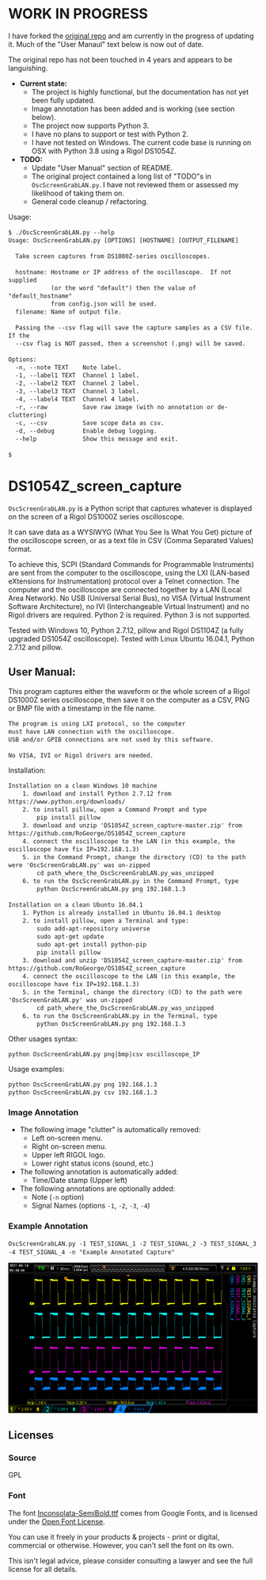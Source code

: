 # WORK IN PROGRESS
I have forked the [original repo](https://github.com/RoGeorge/DS1054Z_screen_capture) and am currently in the progress of updating it.  Much of the "User Manaul" text below is now out of date.

The original repo has not been touched in 4 years and appears to be languishing.

- **Current state:**
    - The project is highly functional, but the documentation has not yet been fully updated.
    - Image annotation has been added and is working (see section below).
    - The project now supports Python 3.
    - I have no plans to support or test with Python 2.
    - I have not tested on Windows. The current code base is running on OSX with Python 3.8 using a Rigol DS1054Z.
- **TODO:**
    - Update "User Manual" section of README.
    - The original project contained a long list of "TODO"s in `OscScreenGrabLAN.py`.  I have not reviewed them or assessed my likelihood of taking them on.
    - General code cleanup / refactoring.

Usage:
```
$ ./OscScreenGrabLAN.py --help
Usage: OscScreenGrabLAN.py [OPTIONS] [HOSTNAME] [OUTPUT_FILENAME]

  Take screen captures from DS1000Z-series oscilloscopes.

  hostname: Hostname or IP address of the oscilloscope.  If not supplied
            (or the word "default") then the value of "default_hostname"
            from config.json will be used.
  filename: Name of output file.

  Passing the --csv flag will save the capture samples as a CSV file. If the
  --csv flag is NOT passed, then a screenshot (.png) will be saved.

Options:
  -n, --note TEXT    Note label.
  -1, --label1 TEXT  Channel 1 label.
  -2, --label2 TEXT  Channel 2 label.
  -3, --label3 TEXT  Channel 3 label.
  -4, --label4 TEXT  Channel 4 label.
  -r, --raw          Save raw image (with no annotation or de-cluttering)
  -c, --csv          Save scope data as csv.
  -d, --debug        Enable debug logging.
  --help             Show this message and exit.

$
```
# DS1054Z_screen_capture

`OscScreenGrabLAN.py` is a Python script that captures
whatever is displayed on the screen of a Rigol DS1000Z series oscilloscope.

It can save data as a WYSIWYG (What You See Is What You Get) picture of the oscilloscope screen,
 or as a text file in CSV (Comma Separated Values) format.

To achieve this, SCPI (Standard Commands for Programmable Instruments) are sent from the computer
to the oscilloscope, using the LXI (LAN-based eXtensions for Instrumentation) protocol over a Telnet connection.
The computer and the oscilloscope are connected together by a LAN (Local Area Network).
No USB (Universal Serial Bus), no VISA (Virtual Instrument Software Architecture),
no IVI (Interchangeable Virtual Instrument) and no Rigol drivers are required.
Python 2 is required. Python 3 is not supported.

Tested with Windows 10, Python 2.7.12, pillow and Rigol DS1104Z (a fully upgraded DS1054Z oscilloscope).
Tested with Linux Ubuntu 16.04.1, Python 2.7.12 and pillow.


## User Manual:
This program captures either the waveform or the whole screen
    of a Rigol DS1000Z series oscilloscope, then save it on the computer
    as a CSV, PNG or BMP file with a timestamp in the file name.

    The program is using LXI protocol, so the computer
    must have LAN connection with the oscilloscope.
    USB and/or GPIB connections are not used by this software.

    No VISA, IVI or Rigol drivers are needed.
	
Installation:

    Installation on a clean Windows 10 machine
	    1. download and install Python 2.7.12 from https://www.python.org/downloads/
		2. to install pillow, open a Command Prompt and type
		    pip install pillow
		3. download and unzip 'DS1054Z_screen_capture-master.zip' from https://github.com/RoGeorge/DS1054Z_screen_capture
		4. connect the oscilloscope to the LAN (in this example, the oscilloscope have fix IP=192.168.1.3)
		5. in the Command Prompt, change the directory (CD) to the path were 'OscScreenGrabLAN.py' was un-zipped
		    cd path_where_the_OscScreenGrabLAN.py_was_unzipped
		6. to run the OscScreenGrabLAN.py in the Command Prompt, type
		    python OscScreenGrabLAN.py png 192.168.1.3
			
	Installation on a clean Ubuntu 16.04.1
	    1. Python is already installed in Ubuntu 16.04.1 desktop
	    2. to install pillow, open a Terminal and type:
		    sudo add-apt-repository universe
			sudo apt-get update
			sudo apt-get install python-pip
			pip install pillow
		3. download and unzip 'DS1054Z_screen_capture-master.zip' from https://github.com/RoGeorge/DS1054Z_screen_capture
		4. connect the oscilloscope to the LAN (in this example, the oscilloscope have fix IP=192.168.1.3)
		5. in the Terminal, change the directory (CD) to the path were 'OscScreenGrabLAN.py' was un-zipped
		    cd path_where_the_OscScreenGrabLAN.py_was_unzipped
		6. to run the OscScreenGrabLAN.py in the Terminal, type
		    python OscScreenGrabLAN.py png 192.168.1.3			
	
Other usages syntax:

    python OscScreenGrabLAN.py png|bmp|csv oscilloscope_IP

Usage examples:

    python OscScreenGrabLAN.py png 192.168.1.3
    python OscScreenGrabLAN.py csv 192.168.1.3

### Image Annotation

- The following image "clutter" is automatically removed:
    - Left on-screen menu.
    - Right on-screen menu.
    - Upper left RIGOL logo.
    - Lower right status icons (sound, etc.)
- The following annotation is automatically added:
    - Time/Date stamp (Upper left)
- The following annotations are optionally added:
    - Note (`-n` option)
    - Signal Names (options `-1`, `-2`, `-3`, `-4`)

### Example Annotation
`OscScreenGrabLAN.py -1 TEST_SIGNAL_1 -2 TEST_SIGNAL_2 -3 TEST_SIGNAL_3 -4 TEST_SIGNAL_4 -n "Example Annotated Capture"`

![](captures/Example_Annotated_Capture.png)

## Licenses
### Source
GPL
### Font
The font [Inconsolata-SemiBold.ttf](https://fonts.google.com/specimen/Inconsolata#about) comes from Google Fonts, and is licensed under the [Open Font License](https://scripts.sil.org/cms/scripts/page.php?site_id=nrsi&id=OFL).

You can use it freely in your products & projects - print or digital, commercial or otherwise. However, you can't sell the font on its own.

This isn't legal advice, please consider consulting a lawyer and see the full license for all details.